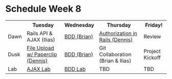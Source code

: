 # Schedule Week 8

<table>
  <tr>
    <th></th>
    <th>Tuesday</th>
    <th>Wednesday</th>
    <th>Thursday</th>
    <th>Friday!</th>
  </tr>
  <tr>
    <td>Dawn</td>
    <td>Rails API & AJAX (Ilias)</td>
    <td><a href="https://github.com/sf-wdi-14/notes/blob/master/lectures/week-8/_3_wednesday/dawn/bdd-capybara.md">BDD (Brian)</a></td>
    <td><a href ="https://github.com/sf-wdi-14/notes/blob/master/lectures/week-8/_4_thursday/authorization.md">Authorization in Rails (Dennis)</a></td>
    <td>Review</td>
  </tr>
  <tr>
    <td>Dusk</td>
    <td><a href="https://github.com/sf-wdi-14/notes/blob/master/lectures/week-8/_1_monday/dusk/file-upload.md">File Upload w/ Paperclip (Dennis)</a></td>
    <td><a href="https://github.com/sf-wdi-14/notes/blob/master/lectures/week-8/_3_wednesday/dawn/bdd-capybara.md">BDD (Brian)</a></td>
    <td>Git Collaboration (Brian & Ilias)</td>
    <td>Project Kickoff</td>
  </tr>
  <tr>
    <td>Lab</td>
    <td><a href="https://github.com/sf-wdi-14/notes/blob/master/assignments/week-8/ajax-hw.md">AJAX Lab</a></td>
    <td><a href="https://github.com/sf-wdi-14/bdd-lab">BDD Lab</a></td>
    <td>TBD</td>
    <td>TBD</td>
  </tr>
</table>

